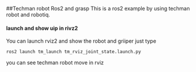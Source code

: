##Techman robot Ros2 and grasp
This is a ros2 example by using techman robot and robotiq.
#### launch and show uip in rivz2
You can launch rviz2 and show the robot and griiper just type
```
ros2 launch tm_launch tm_rviz_joint_state.launch.py
```
you can see techman robot move in rviz